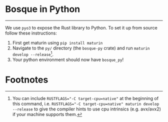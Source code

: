 # Bosque in Python
-------
We use `pyo3` to expose the Rust library to Python. To set it up from source follow these instructions:

1) First get maturin using `pip install maturin`
2) Navigate to the `py/` directory (the `bosque-py` crate) and run `maturin develop --release`[^1].
3) Your python environment should now have `bosque_py`!



# Footnotes
[^1]:You can include `RUSTFLAGS="-C target-cpu=native"` at the beginning of this command, i.e. `RUSTFLAGS="-C target-cpu=native" maturin develop --release` to give the compiler hints to use cpu intrinsics (e.g. avx/avx2) if your machine supports them.